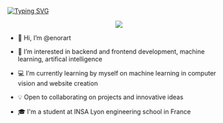 
[![Typing SVG](https://readme-typing-svg.demolab.com?font=alto&weight=500&size=22&duration=2000&pause=800&color=FF8374&center=true&vCenter=true&multiline=true&repeat=false&width=970&height=70&lines=Eno;Computer+Science+%7C+INSA+Lyon)](https://git.io/typing-svg)

<p align="center">
<a href="https://github.com/drkostas">
    <img src="https://github-stats-alpha.vercel.app/api?username=enorart&cc=22272e&tc=FF8374&ic=fff&bc=0000">
</a>
</p>

- 👋 Hi, I’m @enorart
  
- 👀 I’m interested in backend and frontend development, machine learning, artifical intelligence
  
- 💻 I’m currently learning by myself on machine learning in computer vision and website creation
  
- 💡 Open to collaborating on projects and innovative ideas
  
- 🎓 I'm a student at INSA Lyon engineering school in France

<!---
enorart/enorart is a ✨ special ✨ repository because its `README.md` (this file) appears on your GitHub profile.
You can click the Preview link to take a look at your changes.
--->
